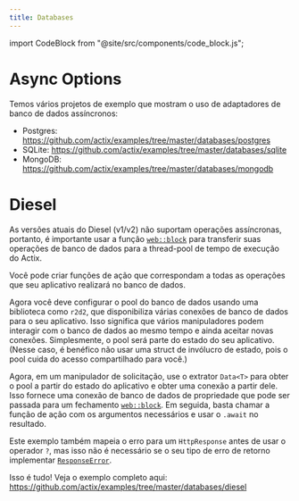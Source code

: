 ```yaml
---
title: Databases
---
```


import CodeBlock from "@site/src/components/code_block.js";

# Async Options

Temos vários projetos de exemplo que mostram o uso de adaptadores de banco de dados assíncronos:

- Postgres: https://github.com/actix/examples/tree/master/databases/postgres
- SQLite: https://github.com/actix/examples/tree/master/databases/sqlite
- MongoDB: https://github.com/actix/examples/tree/master/databases/mongodb

# Diesel

As versões atuais do Diesel (v1/v2) não suportam operações assíncronas, portanto, é importante usar a função [`web::block`][web-block] para transferir suas operações de banco de dados para a thread-pool de tempo de execução do Actix.

Você pode criar funções de ação que correspondam a todas as operações que seu aplicativo realizará no banco de dados.

<CodeBlock example="databases" file="main.rs" section="handler" />

Agora você deve configurar o pool do banco de dados usando uma biblioteca como `r2d2`, que disponibiliza várias conexões de banco de dados para o seu aplicativo. Isso significa que vários manipuladores podem interagir com o banco de dados ao mesmo tempo e ainda aceitar novas conexões. Simplesmente, o pool será parte do estado do seu aplicativo. (Nesse caso, é benéfico não usar uma struct de invólucro de estado, pois o pool cuida do acesso compartilhado para você.)

<CodeBlock example="databases" file="main.rs" section="main" />

Agora, em um manipulador de solicitação, use o extrator `Data<T>` para obter o pool a partir do estado do aplicativo e obter uma conexão a partir dele. Isso fornece uma conexão de banco de dados de propriedade que pode ser passada para um fechamento [`web::block`][web-block]. Em seguida, basta chamar a função de ação com os argumentos necessários e usar o `.await` no resultado.

Este exemplo também mapeia o erro para um `HttpResponse` antes de usar o operador `?`, mas isso não é necessário se o seu tipo de erro de retorno implementar [`ResponseError`][response-error].

<CodeBlock example="databases" file="main.rs" section="index" />

Isso é tudo! Veja o exemplo completo aqui: https://github.com/actix/examples/tree/master/databases/diesel

[web-block]: https://docs.rs/actix-web/4/actix_web/web/fn.block.html
[response-error]: https://docs.rs/actix-web/4/actix_web/trait.ResponseError.html

